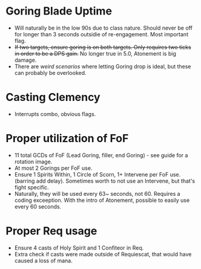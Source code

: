 # Goring Blade Uptime
* Will naturally be in the low 90s due to class nature. Should never be off for longer than 3 seconds outsidie of re-engagement. Most important flag.
* ~~If two targets, ensure goring is on both targets. Only requires two ticks in order to be a DPS gain.~~ No longer true in 5.0, Atonement is big damage.
* There are *weird scenarios* where letting Goring drop is ideal, but these can probably be overlooked.
# Casting Clemency
* Interrupts combo, obvious flags.
# Proper utilization of FoF
* 11 total GCDs of FoF (Lead Goring, filler, end Goring) - see guide for a rotation image.
* At most 2 Gorings per FoF use.
* Ensure 1 Spirits Within, 1 Circle of Scorn, 1+ Intervene per FoF use. (barring add delay). Sometimes worth to not use an Intervene, but that's fight specific.
* Naturally, they will be used every 63~ seconds, not 60. Requires a coding exceeption. With the intro of Atonement, possible to easily use every 60 seconds.
# Proper Req usage
* Ensure 4 casts of Holy Spirit and 1 Confiteor in Req.
* Extra check if casts were made outside of Requiescat, that would have caused a loss of mana.
